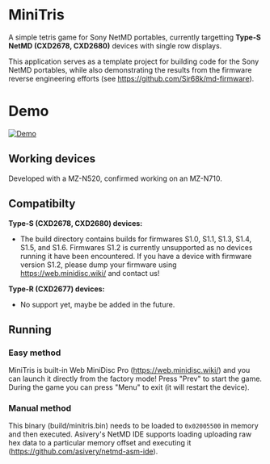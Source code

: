 # MiniTris

A simple tetris game for Sony NetMD portables, currently targetting **Type-S NetMD (CXD2678, CXD2680)** devices with single row displays. 

This application serves as a template project for building code for the Sony NetMD portables, while also demonstrating the results from the firmware reverse engineering efforts (see https://github.com/Sir68k/md-firmware).

# Demo

[![Demo](https://img.youtube.com/vi/IWdc0CjOyqo/0.jpg)](https://www.youtube.com/watch?v=IWdc0CjOyqo)
## Working devices

Developed with a MZ-N520, confirmed working on an MZ-N710.

## Compatibilty

__Type-S (CXD2678, CXD2680) devices:__
- The build directory contains builds for firmwares S1.0, S1.1, S1.3, S1.4, S1.5, and S1.6. Firmwares S1.2 is currently unsupported as no devices running it have been encountered. If you have a device with firmware version S1.2, please dump your firmware using https://web.minidisc.wiki/ and contact us!

__Type-R (CXD2677) devices:__
- No support yet, maybe be added in the future.

## Running

### Easy method

MiniTris is built-in Web MiniDisc Pro (https://web.minidisc.wiki/) and you can launch it directly from the factory mode! Press "Prev" to start the game. During the game you can press "Menu" to exit (it will restart the device).

### Manual method

This binary (build/minitris.bin) needs to be loaded to `0x02005500` in memory and then executed. Asivery's NetMD IDE supports loading uploading raw hex data to a particular memory offset and executing it (https://github.com/asivery/netmd-asm-ide).

